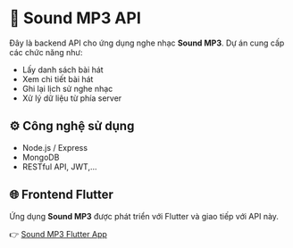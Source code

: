 # 🎵 Sound MP3 API

Đây là backend API cho ứng dụng nghe nhạc **Sound MP3**. Dự án cung cấp các chức năng như:

- Lấy danh sách bài hát
- Xem chi tiết bài hát
- Ghi lại lịch sử nghe nhạc
- Xử lý dữ liệu từ phía server

## ⚙️ Công nghệ sử dụng

- Node.js / Express 
- MongoDB 
- RESTful API, JWT,...

## 🌐 Frontend Flutter

Ứng dụng **Sound MP3** được phát triển với Flutter và giao tiếp với API này.

👉 [Sound MP3 Flutter App](https://github.com/NguyenPhuoc03/sound_mp3_flutter)



